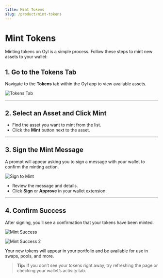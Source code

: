 ```yaml
---
title: Mint Tokens
slug: /product/mint-tokens
---
```


# Mint Tokens

Minting tokens on Oyl is a simple process. Follow these steps to mint new assets to your wallet:

## 1. Go to the Tokens Tab

Navigate to the **Tokens** tab within the Oyl app to view available assets.

![Tokens Tab](/img/Tokenstab.png)

---

## 2. Select an Asset and Click Mint

- Find the asset you want to mint from the list.
- Click the **Mint** button next to the asset.

---

## 3. Sign the Mint Message

A prompt will appear asking you to sign a message with your wallet to confirm the minting action.

![Sign to Mint](/img/signmint.png)

- Review the message and details.
- Click **Sign** or **Approve** in your wallet extension.

---

## 4. Confirm Success

After signing, you’ll see a confirmation that your tokens have been minted.

![Mint Success](/img/mintsuccess.png)

![Mint Success 2](/img/mintsuccess2.png)

Your new tokens will appear in your portfolio and be available for use in swaps, pools, and more.

> **Tip:** If you don’t see your tokens right away, try refreshing the page or checking your wallet’s activity tab.
